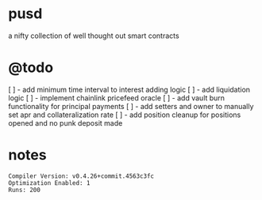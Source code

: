 # pusd
a nifty collection of well thought out smart contracts

# @todo
[ ] - add minimum time interval to interest adding logic
[ ] - add liquidation logic
[ ] - implement chainlink pricefeed oracle
[ ] - add vault burn functionality for principal payments
[ ] - add setters and owner to manually set apr and collateralization rate
[ ] - add position cleanup for positions opened and no punk deposit made

# notes
```
Compiler Version: v0.4.26+commit.4563c3fc
Optimization Enabled: 1
Runs: 200
```

